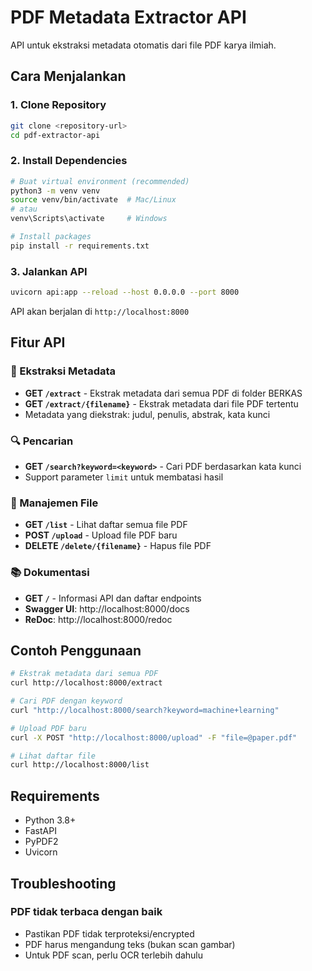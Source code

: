 # PDF Metadata Extractor API

API untuk ekstraksi metadata otomatis dari file PDF karya ilmiah.

## Cara Menjalankan

### 1. Clone Repository

```bash
git clone <repository-url>
cd pdf-extractor-api
```

### 2. Install Dependencies

```bash
# Buat virtual environment (recommended)
python3 -m venv venv
source venv/bin/activate  # Mac/Linux
# atau
venv\Scripts\activate     # Windows

# Install packages
pip install -r requirements.txt
```

### 3. Jalankan API

```bash
uvicorn api:app --reload --host 0.0.0.0 --port 8000
```

API akan berjalan di `http://localhost:8000`

## Fitur API

### 📄 Ekstraksi Metadata
- **GET `/extract`** - Ekstrak metadata dari semua PDF di folder BERKAS
- **GET `/extract/{filename}`** - Ekstrak metadata dari file PDF tertentu
- Metadata yang diekstrak: judul, penulis, abstrak, kata kunci

### 🔍 Pencarian
- **GET `/search?keyword=<keyword>`** - Cari PDF berdasarkan kata kunci
- Support parameter `limit` untuk membatasi hasil

### 📁 Manajemen File
- **GET `/list`** - Lihat daftar semua file PDF
- **POST `/upload`** - Upload file PDF baru
- **DELETE `/delete/{filename}`** - Hapus file PDF

### 📚 Dokumentasi
- **GET `/`** - Informasi API dan daftar endpoints
- **Swagger UI**: http://localhost:8000/docs
- **ReDoc**: http://localhost:8000/redoc

## Contoh Penggunaan

```bash
# Ekstrak metadata dari semua PDF
curl http://localhost:8000/extract

# Cari PDF dengan keyword
curl "http://localhost:8000/search?keyword=machine+learning"

# Upload PDF baru
curl -X POST "http://localhost:8000/upload" -F "file=@paper.pdf"

# Lihat daftar file
curl http://localhost:8000/list
```

## Requirements

- Python 3.8+
- FastAPI
- PyPDF2
- Uvicorn

## Troubleshooting

### PDF tidak terbaca dengan baik
- Pastikan PDF tidak terproteksi/encrypted
- PDF harus mengandung teks (bukan scan gambar)
- Untuk PDF scan, perlu OCR terlebih dahulu